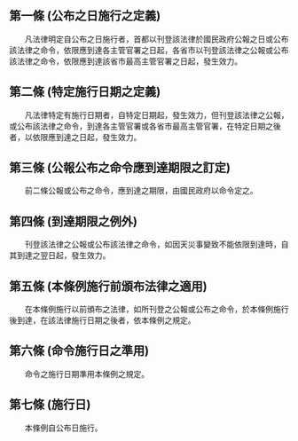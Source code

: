 第一條 (公布之日施行之定義)
---------------------------
　　凡法律明定自公布之日施行者，首都以刊登該法律於國民政府公報之日或公布該法律之命令，依限應到達各主管官署之日起，各省市以刊登該法律之公報或公布該法律之命令，依限應到達該省市最高主管官署之日起，發生效力。  


第二條 (特定施行日期之定義)
---------------------------
　　凡法律特定有施行日期者，自特定日期起，發生效力，但刊登該法律之公報，或公布該法律之命令，到達各主管官署或各省市最高主管官署，在特定日期之後者，以依限應到達之日起，發生效力。  


第三條 (公報公布之命令應到達期限之訂定)
---------------------------------------
　　前二條公報或公布之命令，應到達之期限，由國民政府以命令定之。  


第四條 (到達期限之例外)
-----------------------
　　刊登該法律之公報或公布該法律之命令，如因天災事變致不能依限到達時，自其到達之翌日起，發生效力。  


第五條 (本條例施行前頒布法律之適用)
-----------------------------------
　　在本條例施行以前頒布之法律，如所刊登之公報或公布之命令，於本條例施行後到達，在該法律施行日期之後者，依本條例之規定。  


第六條 (命令施行日之準用)
-------------------------
　　命令之施行日期準用本條例之規定。  


第七條 (施行日)
---------------
　　本條例自公布日施行。